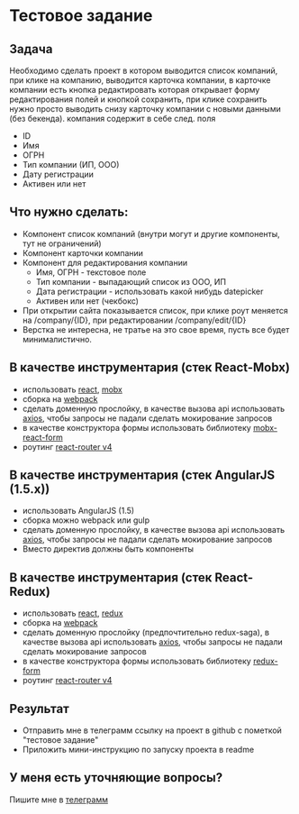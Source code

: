 # Тестовое задание

## Задача
Необходимо сделать проект в котором выводится список компаний, при клике на компанию, выводится карточка компании, в карточке компании есть кнопка редактировать которая открывает форму редактирования полей и кнопкой сохранить, при клике сохранить нужно просто выводить снизу карточку компании с новыми данными (без бекенда). компания содержит в себе след. поля
- ID
- Имя
- ОГРН
- Тип компании (ИП, ООО)
- Дату регистрации
- Активен или нет

## Что нужно сделать:
   - Компонент список компаний (внутри могут и другие компоненты, тут не ограничений)
   - Компонент карточки компании 
   - Компонент для редактирования компании
       - Имя, ОГРН - текстовое поле
       - Тип компании - выпадающий список из ООО, ИП
       - Дата регистрации - использовать какой нибудь datepicker
       - Активен или нет (чекбокс)
   - При открытии сайта показывается список, при клике роут меняется на /company/{ID}, при редактировании /company/edit/{ID}
   - Верстка не интересна, не тратье на это свое время, пусть все будет минималистично.
   
## В качестве инструментария (стек React-Mobx)
  - использовать [react](https://reactjs.org/), [mobx](https://github.com/mobxjs/mobx)
  - сборка на [webpack](https://webpack.js.org/)
  - сделать доменную прослойку, в качестве вызова api использовать [axios](https://github.com/axios/axios), чтобы запросы не падали сделать мокирование запросов
  - в качестве конструктора формы использовать библиотеку [mobx-react-form](https://github.com/foxhound87/mobx-react-form)
  - роутинг [react-router v4](https://github.com/ReactTraining/react-router)
  
## В качестве инструментария (стек AngularJS (1.5.x))
  - использовать AngularJS (1.5)
  - сборка можно webpack или gulp
  - сделать доменную прослойку, в качестве вызова api использовать [axios](https://github.com/axios/axios), чтобы запросы не падали сделать мокирование запросов
  - Вместо директив должны быть компоненты
  
## В качестве инструментария (стек React-Redux)
  - использовать [react](https://reactjs.org/), [redux](https://redux.js.org/)
  - сборка на [webpack](https://webpack.js.org/)
  - сделать доменную прослойку (предпочтительно redux-saga), в качестве вызова api использовать [axios](https://github.com/axios/axios), чтобы запросы не падали сделать мокирование запросов
  - в качестве конструктора формы использовать библиотеку [redux-form](https://redux-form.com/)
  - роутинг [react-router v4](https://github.com/ReactTraining/react-router)
  
## Результат
  - Отправить мне в телеграмм ссылку на проект в github с пометкой "тестовое задание"
  - Приложить мини-инструкцию по запуску проекта в readme
  
## У меня есть уточняющие вопросы?
   Пишите мне в [телеграмм](https://telegram.me/BenderRodriguez)

